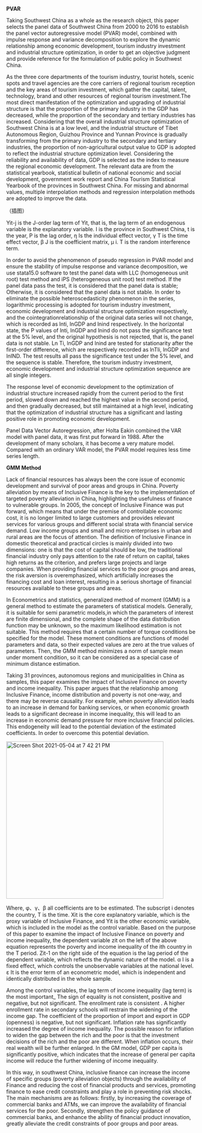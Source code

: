 **PVAR**


Taking Southwest China as a whole as the research object, this paper selects the panel data of Southwest China from 2000 to 2016 to establish the panel vector autoregressive model (PVAR) model, combined with impulse response and variance decomposition to explore the dynamic relationship among economic development, tourism industry investment and industrial structure optimization, in order to get an objective judgment and provide reference for the formulation of public policy in Southwest China.


As the three core departments of the tourism industry, tourist hotels, scenic spots and travel agencies are the core carriers of regional tourism reception and the key areas of tourism investment, which gather the capital, talent, technology, brand and other resources of regional tourism investment.The most direct manifestation of the optimization and upgrading of industrial structure is that the proportion of the primary industry in the GDP has decreased, while the proportion of the secondary and tertiary industries has increased. Considering that the overall industrial structure optimization of Southwest China is at a low level, and the industrial structure of Tibet Autonomous Region, Guizhou Province and Yunnan Province is gradually transforming from the primary industry to the secondary and tertiary industries, the proportion of non-agricultural output value to GDP is adopted to reflect the industrial structure optimization level. Considering the reliability and availability of data, GDP is selected as the index to measure the regional economic development. The relevant data are from the statistical yearbook, statistical bulletin of national economic and social development, government work report and China Tourism Statistical Yearbook of the provinces in Southwest China. For missing and abnormal values, multiple interpolation methods and regression interpolation methods are adopted to improve the data.


（插图）


Yit-j is the J-order lag term of Yit, that is, the lag term of an endogenous variable is the explanatory variable. I is the province in Southwest China, t is the year, P is the lag order, η Is the individual effect vector, γ T is the time effect vector, β J is the coefficient matrix, μ i. T is the random interference term.


In order to avoid the phenomenon of pseudo regression in PVAR model and ensure the stability of impulse response and variance decomposition, we use stata15.0 software to test the panel data with LLC (homogeneous unit root) test method and iPS (heterogeneous unit root) test method. If the panel data pass the test, it is considered that the panel data is stable; Otherwise, it is considered that the panel data is not stable. In order to eliminate the possible heteroscedasticity phenomenon in the series, logarithmic processing is adopted for tourism industry investment, economic development and industrial structure optimization respectively, and the cointegrationrelationship of the original data series will not change, which is recorded as lnti, lnGDP and lnind respectively. In the horizontal state, the P values of lnti, lnGDP and lnind do not pass the significance test at the 5% level, and the original hypothesis is not rejected, that is, the panel data is not stable. Ln Ti, lnGDP and lnind are tested for stationarity after the first-order difference, which are respectively recorded as lnTIi, lnGDP and lnIND. The test results all pass the significance test under the 5% level, and the sequence is stable. Therefore, the tourism industry investment, economic development and industrial structure optimization sequence are all single integers.


The response level of economic development to the optimization of industrial structure increased rapidly from the current period to the first period, slowed down and reached the highest value in the second period, and then gradually decreased, but still maintained at a high level, indicating that the optimization of industrial structure has a significant and lasting positive role in promoting economic development.


Panel Data Vector Autoregression, after Holta Eakin combined the VAR model with panel data, it was first put forward in 1988. After the development of many scholars, it has become a very mature model. Compared with an ordinary VAR model, the PVAR model requires less time series length.


**GMM Method**


Lack of financial resources has always been the core issue of economic development and survival of poor areas and groups in China. Poverty alleviation by means of Inclusive Finance is the key to the implementation of targeted poverty alleviation in China, highlighting the usefulness of finance to vulnerable groups. In 2005, the concept of Inclusive Finance was put forward, which means that under the premise of controllable economic cost, it is no longer limited to large customers and provides relevant services for various groups and different social strata with financial service demand. Low income groups and small and micro enterprises in urban and rural areas are the focus of attention. The definition of Inclusive Finance in domestic theoretical and practical circles is mainly divided into two dimensions: one is that the cost of capital should be low, the traditional financial industry only pays attention to the rate of return on capital, takes high returns as the criterion, and prefers large projects and large companies. When providing financial services to the poor groups and areas, the risk aversion is overemphasized, which artificially increases the financing cost and loan interest, resulting in a serious shortage of financial resources available to these groups and areas.


In Econometrics and statistics, generalized method of moment (GMM) is a general method to estimate the parameters of statistical models. Generally, it is suitable for semi parametric models,in which the parameters of interest are finite dimensional, and the complete shape of the data distribution function may be unknown, so the maximum likelihood estimation is not suitable.
This method requires that a certain number of torque conditions be specified for the model. These moment conditions are functions of model parameters and data, so their expected values are zero at the true values of parameters. Then, the GMM method minimizes a norm of sample mean under moment condition, so it can be considered as a special case of minimum distance estimation.


Taking 31 provinces, autonomous regions and municipalities in China as samples, this paper examines the impact of Inclusive Finance on poverty and income inequality. This paper argues that the relationship among Inclusive Finance, income distribution and poverty is not one-way, and there may be reverse causality. For example, when poverty alleviation leads to an increase in demand for banking services, or when economic growth leads to a significant decrease in income inequality, this will lead to an increase in economic demand pressure for more inclusive financial policies. This endogeneity will lead to the potential deviation of the estimated coefficients. In order to overcome this potential deviation.


<img width="418" alt="Screen Shot 2021-05-04 at 7 42 21 PM" src="https://user-images.githubusercontent.com/78429001/116998485-e354ce80-ad10-11eb-80c2-e492fa6d181c.png">



Where, φ、γ、β all coefficients are to be estimated. The subscript i denotes the country, T is the time. Xit is the core explanatory variable, which is the proxy variable of Inclusive Finance, and Yit is the other economic variable, which is included in the model as the control variable. Based on the purpose of this paper to examine the impact of Inclusive Finance on poverty and income inequality, the dependent variable zit on the left of the above equation represents the poverty and income inequality of the ith country in the T period. Zit-1 on the right side of the equation is the lag period of the dependent variable, which reflects the dynamic nature of the model. α I is a fixed effect, which controls the unobservable variables at the national level. ε It is the error term of an econometric model, which is independent and identically distributed in the whole sample.


Among the control variables, the lag term of income inequality (lag term) is the most important_ The sign of equality is not consistent, positive and negative, but not significant. The enrollment rate is consistent . A higher enrollment rate in secondary schools will restrain the widening of the income gap. The coefficient of the proportion of import and export in GDP (openness) is negative, but not significant. Inflation rate has significantly increased the degree of income inequality. The possible reason for inflation to widen the gap between the rich and the poor is that the investment decisions of the rich and the poor are different. When inflation occurs, their real wealth will be further enlarged. In the GM model, GDP per capita is significantly positive, which indicates that the increase of general per capita income will reduce the further widening of income inequality.
 
 
In this way, in southwest China, inclusive finance can increase the income of specific groups (poverty alleviation objects) through the availability of Finance and reducing the cost of financial products and services, promoting finance to ease credit constraints and play a role in preventing risk shocks. The main mechanisms are as follows: firstly, by increasing the coverage of commercial banks and ATMs, we can improve the availability of financial services for the poor. Secondly, strengthen the policy guidance of commercial banks, and enhance the ability of financial product innovation, greatly alleviate the credit constraints of poor groups and poor areas.

